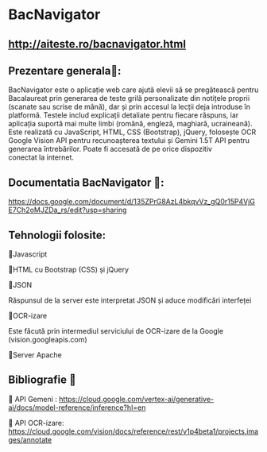# BacNavigator
## http://aiteste.ro/bacnavigator.html

## Prezentare generala🏫: 

BacNavigator este o aplicație web care ajută elevii să se pregătească pentru Bacalaureat prin generarea de teste grilă personalizate din notițele proprii (scanate sau scrise de mână), dar și prin accesul la lecții deja introduse în platformă. Testele includ explicații detaliate pentru fiecare răspuns, iar aplicația suportă mai multe limbi (română, engleză, maghiară, ucraineană). Este realizată cu JavaScript, HTML, CSS (Bootstrap), jQuery, folosește OCR Google Vision API pentru recunoașterea textului și Gemini 1.5T API pentru generarea întrebărilor. Poate fi accesată de pe orice dispozitiv conectat la internet.

## Documentatia BacNavigator 📓: 
https://docs.google.com/document/d/135ZPrG8AzL4bkqvVz_gQ0r15P4VjGE7Ch2oMJZDa_rs/edit?usp=sharing 

## Tehnologii folosite:
📙Javascript

📙HTML cu Bootstrap (CSS) și jQuery 

📙JSON

Răspunsul de la server este interpretat JSON și aduce modificări interfeței

📙OCR-izare

Este făcută prin intermediul serviciului de OCR-izare de la Google (vision.googleapis.com)

📙Server Apache 

## Bibliografie 🤝

🌸 API Gemeni : https://cloud.google.com/vertex-ai/generative-ai/docs/model-reference/inference?hl=en

🌸 API OCR-izare: https://cloud.google.com/vision/docs/reference/rest/v1p4beta1/projects.images/annotate 

